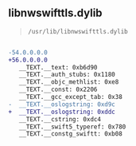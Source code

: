 ## libnwswifttls.dylib

> `/usr/lib/libnwswifttls.dylib`

```diff

-54.0.0.0.0
+56.0.0.0.0
   __TEXT.__text: 0xb6d90
   __TEXT.__auth_stubs: 0x1180
   __TEXT.__objc_methlist: 0xe8
   __TEXT.__const: 0x2206
   __TEXT.__gcc_except_tab: 0x38
-  __TEXT.__oslogstring: 0xd9c
+  __TEXT.__oslogstring: 0xddc
   __TEXT.__cstring: 0xdc4
   __TEXT.__swift5_typeref: 0x780
   __TEXT.__constg_swiftt: 0xb08

```

